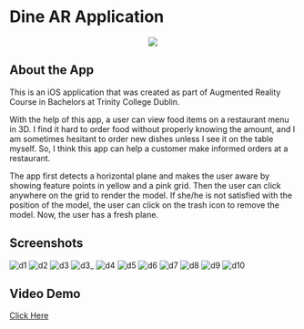 
# Dine AR Application


<p align="center">
  <img  src="icon.png">
</p>

## About the App
This is an iOS application that was created as part of Augmented Reality Course in Bachelors at Trinity College Dublin.

With the help of this app, a user can view food items on a restaurant menu in 3D. I find it hard to order food without properly knowing the amount, and I am sometimes hesitant to order new dishes unless I see it on the table myself. So, I think this app can help a customer make informed orders at a restaurant.

The app first detects a horizontal plane and makes the user aware by showing feature points in yellow and a pink grid. Then the user can click anywhere on the grid to render the model. If she/he is not satisfied with the position of the model, the user can click on the trash icon to remove the model. Now, the user has a fresh plane.

## Screenshots

![d1](d1.png)
![d2](d2.png)
![d3](d3.png)
![d3_](d3_.png)
![d4](d4.png)
![d5](d5.png)
![d6](d6.png)
![d7](d7.png)
![d8](d8.png)
![d9](d9.png)
![d10](d10.png)

## Video Demo

[Click Here](https://youtu.be/tW3-lpaThEo)
